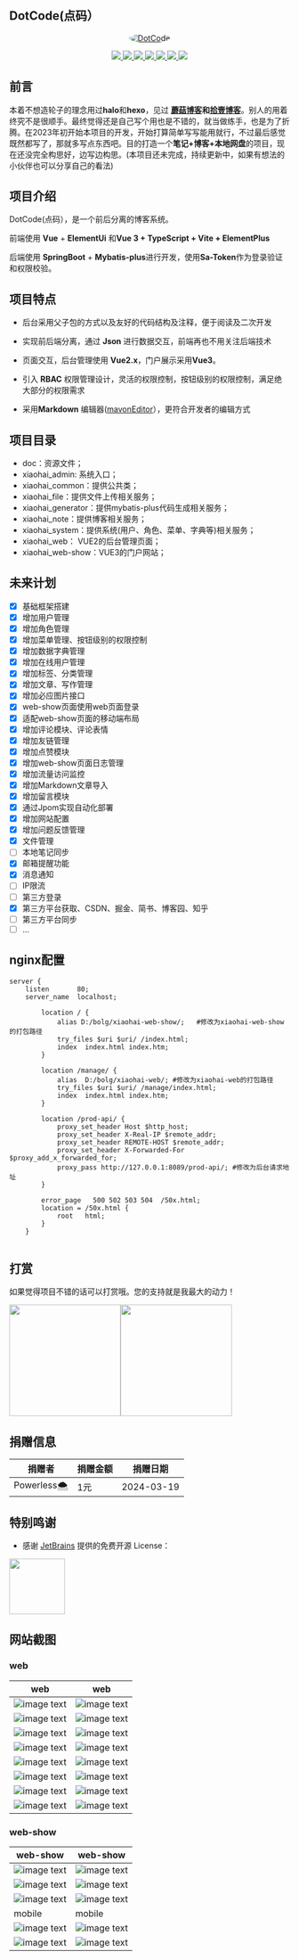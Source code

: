 ## DotCode(点码）

<p align=center>
  <a href="https://gitee.com/wch2019/xiaohai-blog">
    <img src="doc/docs/image/favicon.ico" alt="DotCode" style="border-radius: 50%">
  </a>
</p>

<p align="center">
   <a target="_blank" href="https://github.com/wch2019">
      <img src="https://img.shields.io/hexpm/l/plug.svg"/>
      <img src="https://img.shields.io/badge/JDK-17+-green.svg"/>
      <img src="https://img.shields.io/badge/springboot-2.7.7-green"/>
      <img src="https://img.shields.io/badge/vue-2.6.10-green"/>
      <img src="https://img.shields.io/badge/mysql-8.0+-green"/>
      <img src="https://img.shields.io/badge/mybatis--plus-3.5.3.1-green"/>
      <img src="https://img.shields.io/badge/redis-6.0.5-green"/>
   </a>
</p>

## 前言

 本着不想造轮子的理念用过**halo**和**hexo**，见过 **[蘑菇博客](https://gitee.com/moxi159753/mogu_blog_v2)**和**[拾壹博客](https://gitee.com/quequnlong/shiyi-blog)**。别人的用着终究不是很顺手。最终觉得还是自己写个用也是不错的，就当做练手，也是为了折腾。在2023年初开始本项目的开发，开始打算简单写写能用就行，不过最后感觉既然都写了，那就多写点东西吧。目的打造一个**笔记+博客+本地网盘**的项目，现在还没完全构思好，边写边构思。(本项目还未完成，持续更新中，如果有想法的小伙伴也可以分享自己的看法)

## 项目介绍

DotCode(点码），是一个前后分离的博客系统。

前端使用 **Vue** + **ElementUi** 和**Vue 3 + TypeScript + Vite + ElementPlus**

后端使用 **SpringBoot** + **Mybatis-plus**进行开发，使用**Sa-Token**作为登录验证和权限校验。

## 项目特点

- 后台采用父子包的方式以及友好的代码结构及注释，便于阅读及二次开发

- 实现前后端分离，通过 **Json** 进行数据交互，前端再也不用关注后端技术

- 页面交互，后台管理使用 **Vue2.x**，门户展示采用**Vue3**。

- 引入 **RBAC** 权限管理设计，灵活的权限控制，按钮级别的权限控制，满足绝大部分的权限需求

- 采用**Markdown** 编辑器([mavonEditor](www.mavoneditor.com)），更符合开发者的编辑方式

##  项目目录

- doc：资源文件；
- xiaohai_admin: 系统入口；
- xiaohai_common：提供公共类；
- xiaohai_file：提供文件上传相关服务；
- xiaohai_generator：提供mybatis-plus代码生成相关服务；
- xiaohai_note：提供博客相关服务；
- xiaohai_system：提供系统(用户、角色、菜单、字典等)相关服务；
- xiaohai_web： VUE2的后台管理页面；
- xiaohai_web-show：VUE3的门户网站；

## 未来计划

- [x] 基础框架搭建
- [x] 增加用户管理
- [x] 增加角色管理
- [x] 增加菜单管理、按钮级别的权限控制
- [x] 增加数据字典管理
- [x] 增加在线用户管理
- [x] 增加标签、分类管理
- [x] 增加文章、写作管理
- [x] 增加必应图片接口
- [x] web-show页面使用web页面登录
- [x] 适配web-show页面的移动端布局
- [x] 增加评论模块、评论表情
- [x] 增加友链管理
- [x] 增加点赞模块
- [x] 增加web-show页面日志管理
- [x] 增加流量访问监控
- [x] 增加Markdown文章导入
- [x] 增加留言模块
- [x] 通过Jpom实现自动化部署
- [x] 增加网站配置
- [x] 增加问题反馈管理
- [x] 文件管理
- [ ] 本地笔记同步
- [X] 邮箱提醒功能
- [X] 消息通知
- [ ] IP限流
- [ ] 第三方登录
- [X] 第三方平台获取、CSDN、掘金、简书、博客园、知乎
- [ ] 第三方平台同步
- [ ] ...

## nginx配置

```    
server {
    listen       80;
    server_name  localhost;
    
        location / {
            alias D:/bolg/xiaohai-web-show/;   #修改为xiaohai-web-show的打包路径
            try_files $uri $uri/ /index.html;
            index  index.html index.htm;
        }
    
        location /manage/ {
            alias  D:/bolg/xiaohai-web/; #修改为xiaohai-web的打包路径
            try_files $uri $uri/ /manage/index.html;
            index  index.html index.htm;
        }
    
        location /prod-api/ {
    	    proxy_set_header Host $http_host;
    	    proxy_set_header X-Real-IP $remote_addr;
    	    proxy_set_header REMOTE-HOST $remote_addr;
    	    proxy_set_header X-Forwarded-For $proxy_add_x_forwarded_for;
    	    proxy_pass http://127.0.0.1:8089/prod-api/; #修改为后台请求地址
    	}
    
        error_page   500 502 503 504  /50x.html;
        location = /50x.html {
            root   html;
        }
    }
    
```
## 打赏
如果觉得项目不错的话可以打赏哦。您的支持就是我最大的动力！

<img src="./doc/docs/image/beg.gif" width="200"/><img src="./doc/docs/image/wxpay.jpg" width="200" />

## 捐赠信息

| 捐赠者     | 捐赠金额 | 捐赠日期   |
| ---------- | -------- | ---------- |
| Powerless🌨 | 1元      | 2024-03-19 |



## 特别鸣谢

- 感谢 [JetBrains](https://jb.gg/OpenSourceSupport) 提供的免费开源 License：

[<img src="./doc/docs/image/jb_beam.png" width="100" />](https://www.jetbrains.com/?from=xiaohai_blog)

## 网站截图

### web

|                     web                      |                     web                     |
|:--------------------------------------------:|:-------------------------------------------:|
| ![image text](doc/docs/image/web/register.png)  |  ![image text](doc/docs/image/web/login.png)   |
| ![image text](doc/docs/image/web/dashboard.png) | ![image text](doc/docs/image/web/article.png)  |
|   ![image text](doc/docs/image/web/edit.png)    |   ![image text](doc/docs/image/web/tags.png)   |
| ![image text](doc/docs/image/web/category.png)  | ![image text](doc/docs/image/web/comment.png)  |
|   ![image text](doc/docs/image/web/user.png)    |   ![image text](doc/docs/image/web/role.png)   |
|   ![image text](doc/docs/image/web/menu.png)    | ![image text](doc/docs/image/web/dictType.png) |
| ![image text](doc/docs/image/web/dictData.png)  |   ![image text](doc/docs/image/web/log.png)    |
| ![image text](doc/docs/image/web/log-view.png)  |  ![image text](doc/docs/image/web/online.png)  |

### web-show

| web-show                                               | web-show                                               |
|--------------------------------------------------------|--------------------------------------------------------|
| ![image text](doc/docs/image/web-show/index.png)          | ![image text](doc/docs/image/web-show/index-dark.png)     |
| ![image text](doc/docs/image/web-show/article.png)        | ![image text](doc/docs/image/web-show/back.png)           |
| ![image text](doc/docs/image/web-show/category.png)       | ![image text](doc/docs/image/web-show/search.png)         |
| mobile                                                 |  mobile                                                       |
| ![image text](doc/docs/image/web-show/mobile-index.png)   | ![image text](doc/docs/image/web-show/mobile-side.png)    |
| ![image text](doc/docs/image/web-show/mobile-article.png) | ![image text](doc/docs/image/web-show/mobile-comment.png) |

